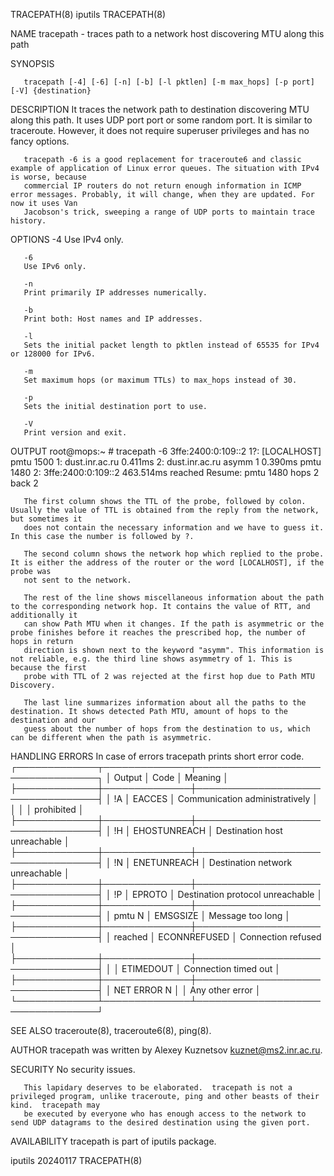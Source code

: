 TRACEPATH(8)								    iputils								  TRACEPATH(8)

NAME
       tracepath - traces path to a network host discovering MTU along this path

SYNOPSIS

       tracepath [-4] [-6] [-n] [-b] [-l pktlen] [-m max_hops] [-p port] [-V] {destination}

DESCRIPTION
       It traces the network path to destination discovering MTU along this path. It uses UDP port port or some random port. It is similar to traceroute.
       However, it does not require superuser privileges and has no fancy options.

       tracepath -6 is a good replacement for traceroute6 and classic example of application of Linux error queues. The situation with IPv4 is worse, because
       commercial IP routers do not return enough information in ICMP error messages. Probably, it will change, when they are updated. For now it uses Van
       Jacobson's trick, sweeping a range of UDP ports to maintain trace history.

OPTIONS
       -4
	   Use IPv4 only.

       -6
	   Use IPv6 only.

       -n
	   Print primarily IP addresses numerically.

       -b
	   Print both: Host names and IP addresses.

       -l
	   Sets the initial packet length to pktlen instead of 65535 for IPv4 or 128000 for IPv6.

       -m
	   Set maximum hops (or maximum TTLs) to max_hops instead of 30.

       -p
	   Sets the initial destination port to use.

       -V
	   Print version and exit.

OUTPUT
	   root@mops:~ # tracepath -6 3ffe:2400:0:109::2
	    1?: [LOCALHOST]				 pmtu 1500
	    1:	dust.inr.ac.ru			 0.411ms
	    2:	dust.inr.ac.ru	      asymm  1	 0.390ms pmtu 1480
	    2:	3ffe:2400:0:109::2		 463.514ms reached
		Resume: pmtu 1480 hops 2 back 2

       The first column shows the TTL of the probe, followed by colon. Usually the value of TTL is obtained from the reply from the network, but sometimes it
       does not contain the necessary information and we have to guess it. In this case the number is followed by ?.

       The second column shows the network hop which replied to the probe. It is either the address of the router or the word [LOCALHOST], if the probe was
       not sent to the network.

       The rest of the line shows miscellaneous information about the path to the corresponding network hop. It contains the value of RTT, and additionally it
       can show Path MTU when it changes. If the path is asymmetric or the probe finishes before it reaches the prescribed hop, the number of hops in return
       direction is shown next to the keyword "asymm". This information is not reliable, e.g. the third line shows asymmetry of 1. This is because the first
       probe with TTL of 2 was rejected at the first hop due to Path MTU Discovery.

       The last line summarizes information about all the paths to the destination. It shows detected Path MTU, amount of hops to the destination and our
       guess about the number of hops from the destination to us, which can be different when the path is asymmetric.

HANDLING ERRORS
       In case of errors tracepath prints short error code.
       ┌─────────────┬──────────────┬──────────────────────────────────┐
       │ Output	     │ Code	    │ Meaning			       │
       ├─────────────┼──────────────┼──────────────────────────────────┤
       │ !A	     │ EACCES	    │ Communication administratively   │
       │	     │		    │ prohibited		       │
       ├─────────────┼──────────────┼──────────────────────────────────┤
       │ !H	     │ EHOSTUNREACH │ Destination host unreachable     │
       ├─────────────┼──────────────┼──────────────────────────────────┤
       │ !N	     │ ENETUNREACH  │ Destination network unreachable  │
       ├─────────────┼──────────────┼──────────────────────────────────┤
       │ !P	     │ EPROTO	    │ Destination protocol unreachable │
       ├─────────────┼──────────────┼──────────────────────────────────┤
       │ pmtu N	     │ EMSGSIZE	    │ Message too long		       │
       ├─────────────┼──────────────┼──────────────────────────────────┤
       │ reached     │ ECONNREFUSED │ Connection refused	       │
       ├─────────────┼──────────────┼──────────────────────────────────┤
       │	     │ ETIMEDOUT    │ Connection timed out	       │
       ├─────────────┼──────────────┼──────────────────────────────────┤
       │ NET ERROR N │		    │ Any other error		       │
       └─────────────┴──────────────┴──────────────────────────────────┘

SEE ALSO
       traceroute(8), traceroute6(8), ping(8).

AUTHOR
       tracepath was written by Alexey Kuznetsov <kuznet@ms2.inr.ac.ru>.

SECURITY
       No security issues.

       This lapidary deserves to be elaborated.	 tracepath is not a privileged program, unlike traceroute, ping and other beasts of their kind.	 tracepath may
       be executed by everyone who has enough access to the network to send UDP datagrams to the desired destination using the given port.

AVAILABILITY
       tracepath is part of iputils package.

iputils 20240117																  TRACEPATH(8)

